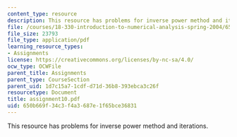 ```yaml
---
content_type: resource
description: This resource has problems for inverse power method and iterations.
file: /courses/18-330-introduction-to-numerical-analysis-spring-2004/650b669f34c3f4a3687e1f65bce36831_assignment10.pdf
file_size: 23793
file_type: application/pdf
learning_resource_types:
- Assignments
license: https://creativecommons.org/licenses/by-nc-sa/4.0/
ocw_type: OCWFile
parent_title: Assignments
parent_type: CourseSection
parent_uid: 1d7c15a7-1cdf-d71d-36b8-393ebca3c26f
resourcetype: Document
title: assignment10.pdf
uid: 650b669f-34c3-f4a3-687e-1f65bce36831
---
```

This resource has problems for inverse power method and iterations.